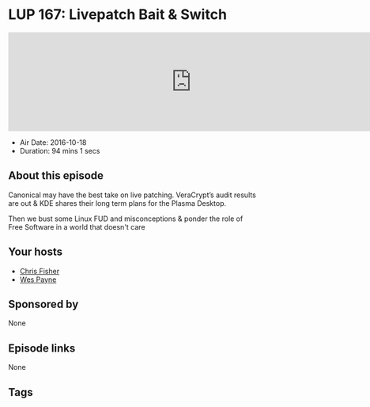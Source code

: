 # LUP 167: Livepatch Bait & Switch

<iframe src="https://player.fireside.fm/v2/RUkczH-V+eSmDO41P?theme=dark" width="740" height="200" frameborder="0" scrolling="no"></iframe>

* Air Date: 2016-10-18
* Duration: 94 mins 1 secs

## About this episode

Canonical may have the best take on live patching. VeraCrypt’s audit results are out & KDE shares their long term plans for the Plasma Desktop.

Then we bust some Linux FUD and misconceptions & ponder the role of Free Software in a world that doesn't care

## Your hosts
* [Chris Fisher](https://linuxunplugged.com/hosts/chrislas)
* [Wes Payne](https://linuxunplugged.com/hosts/wes)

## Sponsored by

None



## Episode links

None



## Tags


